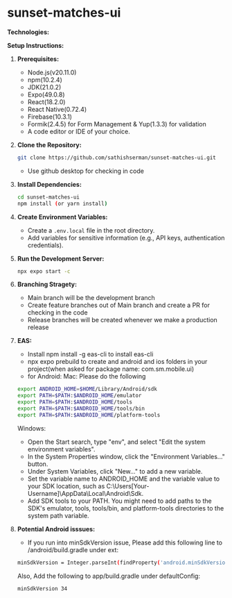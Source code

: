 # sunset-matches-ui

**Technologies:**

**Setup Instructions:**

1. **Prerequisites:**
    - Node.js(v20.11.0)
    - npm(10.2.4)
    - JDK(21.0.2)
    - Expo(49.0.8)
    - React(18.2.0)
    - React Native(0.72.4)
    - Firebase(10.3.1)
    - Formik(2.4.5) for Form Management & Yup(1.3.3) for validation
    - A code editor or IDE of your choice.
2. **Clone the Repository:**
    ```bash
    git clone https://github.com/sathishserman/sunset-matches-ui.git
    ```
    - Use github desktop for checking in code 

3. **Install Dependencies:**
    ```bash
    cd sunset-matches-ui
    npm install (or yarn install)
    ```
4. **Create Environment Variables:**
    - Create a `.env.local` file in the root directory.
    - Add variables for sensitive information (e.g., API keys, authentication credentials).
5. **Run the Development Server:**
    ```bash
    npx expo start -c
    ```
6. **Branching Stragety:**
    - Main branch will be the development branch
    - Create feature branches out of Main branch and create a PR for checking in the code
    - Release branches will be created whenever we make a production release
7. **EAS:**
    - Install npm install -g eas-cli to install eas-cli
    - npx expo prebuild to create and android and ios folders in your project(when asked for package name: com.sm.mobile.ui)
    - for Android: 
    Mac: Please do the following
    ```bash
    export ANDROID_HOME=$HOME/Library/Android/sdk
    export PATH=$PATH:$ANDROID_HOME/emulator
    export PATH=$PATH:$ANDROID_HOME/tools
    export PATH=$PATH:$ANDROID_HOME/tools/bin
    export PATH=$PATH:$ANDROID_HOME/platform-tools
    ```
    Windows:
    - Open the Start search, type "env", and select "Edit the system environment variables".
    - In the System Properties window, click the "Environment Variables..." button.
    - Under System Variables, click "New..." to add a new variable.
    - Set the variable name to ANDROID_HOME and the variable value to your SDK location, such as C:\Users\[Your-Username]\AppData\Local\Android\Sdk.
    - Add SDK tools to your PATH. You might need to add paths to the SDK's emulator, tools, tools/bin, and platform-tools directories to the system path variable.

8. **Potential Android isssues:**
    - If you run into minSdkVersion issue, Please add this following line to /android/build.gradle under ext:
    ```bash
    minSdkVersion = Integer.parseInt(findProperty('android.minSdkVersion') ?: '34')
    ```

    Also, Add the following to app/build.gradle under defaultConfig:
    ```bash
    minSdkVersion 34
    ```

